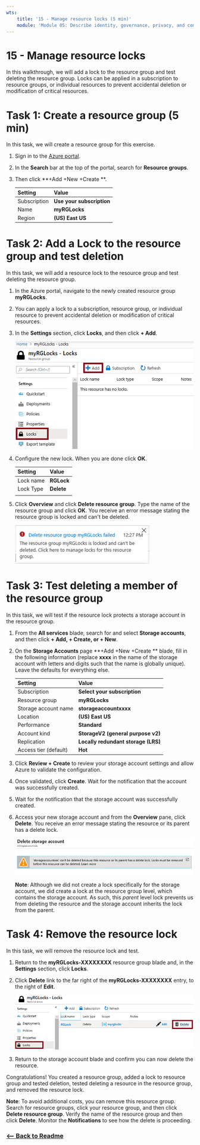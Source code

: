 ```yaml
---
wts:
    title: '15 - Manage resource locks (5 min)'
    module: 'Module 05: Describe identity, governance, privacy, and compliance features'
---
```

# 15 - Manage resource locks

In this walkthrough, we will add a lock to the resource group and test deleting the resource group. Locks can be applied in a subscription to resource groups, or individual resources to prevent accidental deletion or modification of critical resources.  

# Task 1: Create a resource group (5 min)

In this task, we will create a resource group for this exercise. 

1. Sign in to the [Azure portal](https://portal.azure.com).

2. In the **Search** bar at the top of the portal, search for **Resource groups**. 

3. Then click **+Add +New +Create **. 

    | Setting | Value |
    | -- | -- |
    | Subscription | **Use your subscription** |
    | Name | **myRGLocks** |
    | Region | **(US) East US** |
    

# Task 2:  Add a Lock to the resource group and test deletion

In this task, we will add a resource lock to the resource group and test deleting the resource group. 

1. In the Azure portal, navigate to the newly created resource group **myRGLocks**.

2. You can apply a lock to a subscription, resource group, or individual resource to prevent accidental deletion or modification of critical resources. 

3. In the **Settings** section, click **Locks**, and then click **+ Add**. 

    ![Screenshot of the myRGLocks resource group with the Locks pane displaying.](../images/1601.png)

4. Configure the new lock. When you are done click **OK**. 

    | Setting | Value |
    | -- | -- |
    | Lock name | **RGLock** |
    | Lock Type | **Delete** |
    | | |

5. Click **Overview** and click **Delete resource group**. Type the name of the resource group and click **OK**. You receive an error message stating the resource group is locked and can't be deleted.

    ![Screenshot of the delete locks failed.](../images/1602.png)

# Task 3: Test deleting a member of the resource group

In this task, we will test if the resource lock protects a storage account in the resource group. 

1. From the **All services** blade, search for and select **Storage accounts**, and then click **+ Add, + Create, or + New**. 

2. On the **Storage Accounts** page **+Add +New +Create ** blade, fill in the following information (replace **xxxx** in the name of the storage account with letters and digits such that the name is globally unique). Leave the defaults for everything else.

    | Setting | Value | 
    | --- | --- |
    | Subscription | **Select your subscription** |
    | Resource group | **myRGLocks** |
    | Storage account name | **storageaccountxxxx** |
    | Location | **(US) East US**  |
    | Performance | **Standard** |
    | Account kind | **StorageV2 (general purpose v2)** |
    | Replication | **Locally redundant storage (LRS)** |
    | Access tier (default) | **Hot** |
   

3. Click **Review + Create** to review your storage account settings and allow Azure to validate the configuration. 

4. Once validated, click **Create**. Wait for the notification that the account was successfully created. 

5.  Wait for the notification that the storage account was successfully created. 

6. Access your new storage account and from the **Overview** pane, click **Delete**. You receive an error message stating the resource or its parent has a delete lock. 

    ![Screenshot of the error deleting the storage account.](../images/1603.png)

    **Note**: Although we did not create a lock specifically for the storage account, we did create a lock at the resource group level, which contains the storage account. As such, this *parent* level lock prevents us from deleting the resource and the storage account inherits the lock from the parent.

# Task 4: Remove the resource lock

In this task, we will remove the resource lock and test. 

1. Return to the **myRGLocks-XXXXXXXX** resource group blade and, in the **Settings** section, click **Locks**.
    
2. Click **Delete** link to the far right of the **myRGLocks-XXXXXXXX** entry, to the right of **Edit**.

    ![Screenshot of the Lock with the Delete link highlighted.](../images/1604.png)

3. Return to the storage account blade and confirm you can now delete the resource.

Congratulations! You created a resource group, added a lock to resource group and tested deletion, tested deleting a resource in the resource group, and removed the resource lock. 

**Note**: To avoid additional costs, you can remove this resource group. Search for resource groups, click your resource group, and then click **Delete resource group**. Verify the name of the resource group and then click **Delete**. Monitor the **Notifications** to see how the delete is proceeding.


### [<-- Back to Readme](../../../readme.md)
